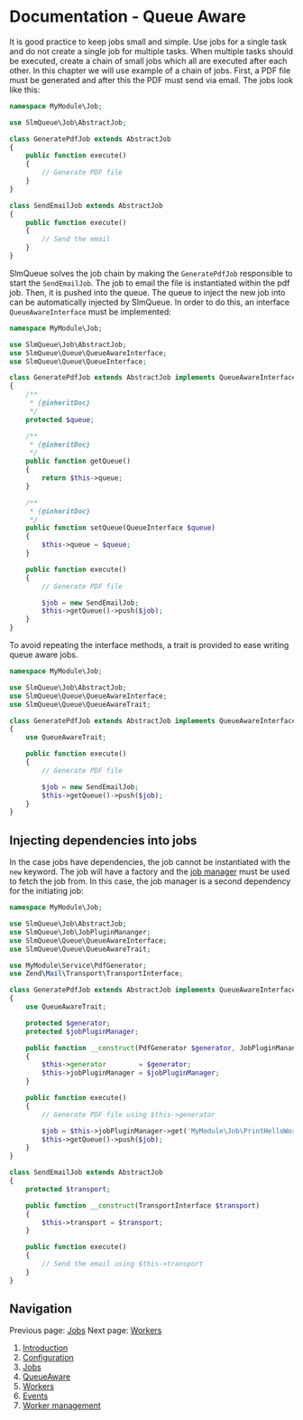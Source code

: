 Documentation - Queue Aware
====================

It is good practice to keep jobs small and simple. Use jobs for a single task and do not create a single job for multiple
tasks. When multiple tasks should be executed, create a chain of small jobs which all are executed after each other. In
this chapter we will use example of a chain of jobs. First, a PDF file must be generated and after this the PDF must
send via email. The jobs look like this:

```php
namespace MyModule\Job;

use SlmQueue\Job\AbstractJob;

class GeneratePdfJob extends AbstractJob
{
    public function execute()
    {
        // Generate PDF file
    }
}

class SendEmailJob extends AbstractJob
{
    public function execute()
    {
        // Send the email
    }
}
```

SlmQueue solves the job chain by making the `GeneratePdfJob` responsible to start the `SendEmailJob`. The job to
email the file is instantiated within the pdf job. Then, it is pushed into the queue. The queue to inject the new
job into can be automatically injected by SlmQueue. In order to do this, an interface `QueueAwareInterface` must
be implemented:

```php
namespace MyModule\Job;

use SlmQueue\Job\AbstractJob;
use SlmQueue\Queue\QueueAwareInterface;
use SlmQueue\Queue\QueueInterface;

class GeneratePdfJob extends AbstractJob implements QueueAwareInterface
{
    /**
     * {@inheritDoc}
     */
    protected $queue;

    /**
     * {@inheritDoc}
     */
    public function getQueue()
    {
        return $this->queue;
    }

    /**
     * {@inheritDoc}
     */
    public function setQueue(QueueInterface $queue)
    {
        $this->queue = $queue;
    }

    public function execute()
    {
        // Generate PDF file

        $job = new SendEmailJob;
        $this->getQueue()->push($job);
    }
}
```

To avoid repeating the interface methods, a trait is provided to ease writing queue aware jobs.

```php
namespace MyModule\Job;

use SlmQueue\Job\AbstractJob;
use SlmQueue\Queue\QueueAwareInterface;
use SlmQueue\Queue\QueueAwareTrait;

class GeneratePdfJob extends AbstractJob implements QueueAwareInterface
{
    use QueueAwareTrait;

    public function execute()
    {
        // Generate PDF file

        $job = new SendEmailJob;
        $this->getQueue()->push($job);
    }
}
```

Injecting dependencies into jobs
--------------------------------

In the case jobs have dependencies, the job cannot be instantiated with the `new` keyword. The job will have a factory
and the [job manager](3.Jobs.md) must be used to fetch the job from. In this case, the job manager is a second
dependency for the initiating job:

```php
namespace MyModule\Job;

use SlmQueue\Job\AbstractJob;
use SlmQueue\Job\JobPluginMananger;
use SlmQueue\Queue\QueueAwareInterface;
use SlmQueue\Queue\QueueAwareTrait;

use MyModule\Service\PdfGenerator;
use Zend\Mail\Transport\TransportInterface;

class GeneratePdfJob extends AbstractJob implements QueueAwareInterface
{
    use QueueAwareTrait;

    protected $generator;
    protected $jobPluginManager;

    public function __construct(PdfGenerator $generator, JobPluginMananger $jobPluginManager)
    {
        $this->generator        = $generator;
        $this->jobPluginManager = $jobPluginManager;
    }

    public function execute()
    {
        // Generate PDF file using $this->generator

        $job = $this->jobPluginManager->get('MyModule\Job\PrintHelloWorldJob')
        $this->getQueue()->push($job);
    }
}

class SendEmailJob extends AbstractJob
{
    protected $transport;

    public function __construct(TransportInterface $transport)
    {
        $this->transport = $transport;
    }

    public function execute()
    {
        // Send the email using $this->transport
    }
}
```

Navigation
----------

Previous page: [Jobs](3.Jobs.md)
Next page: [Workers](5.Workers.md)

1. [Introduction](1.Introduction.md)
2. [Configuration](2.Configuration.md)
3. [Jobs](3.Jobs.md)
4. [QueueAware](4.QueueAware.md)
5. [Workers](5.Workers.md)
6. [Events](6.Events.md)
7. [Worker management](7.WorkerManagement.md)
